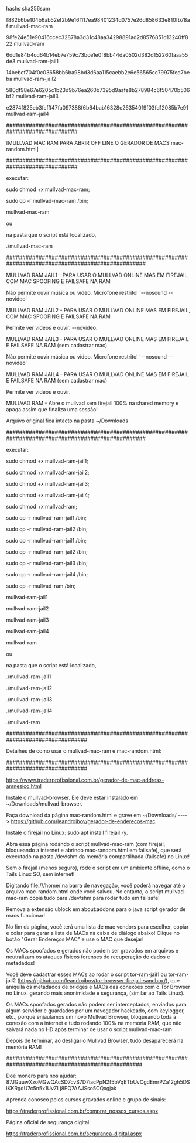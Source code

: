 hashs sha256sum

f882b6be104b6ab52ef2b9e16f117ea98401234d0757e26d858633e810fb78af  mullvad-mac-ram

98fe24e51e90416ccec32878a3d31c48aa34298891ad2d8576851d13240ff822  mullvad-ram

6dd1e84b4cd64b14eb7e759c73bce1e0f8bb44da0502d382d152260faaa55de3  mullvad-ram-jail1

14bebcf704f0c03658bb6ba98bd3d6aa115caebb2e6e56565cc79975fed7beba  mullvad-ram-jail2

580df98e67e6205c1b23d9b76ea260b7395d9aafe8b278984c6f50470b506bf2  mullvad-ram-jail3

e2874f825eb3fcfff47fa097388f6b64bab16328c263540f9f03fd12085b7e91  mullvad-ram-jail4

##############################################################################

[MULLVAD MAC RAM PARA ABRIR OFF LINE O GERADOR DE MACS mac-random.html]

##############################################################################

executar:

sudo chmod +x mullvad-mac-ram;

sudo cp -r mullvad-mac-ram /bin;

mullvad-mac-ram

ou

na pasta que o script está localizado,


./mullvad-mac-ram



###################################################################################################


MULLVAD RAM JAIL1 - PARA USAR O MULLVAD ONLINE MAS EM FIREJAIL, COM MAC SPOOFING E FAILSAFE NA RAM


Não permite ouvir música ou vídeo. Microfone restrito! '--nosound --novideo'


MULLVAD RAM JAIL2 - PARA USAR O MULLVAD ONLINE MAS EM FIREJAIL, COM MAC SPOOFING E FAILSAFE NA RAM


Permite ver vídeos e ouvir. --novideo.


MULLVAD RAM JAIL3 - PARA USAR O MULLVAD ONLINE MAS EM FIREJAIL E FAILSAFE NA RAM (sem cadastrar mac)


Não permite ouvir música ou vídeo. Microfone restrito! '--nosound --novideo'


MULLVAD RAM JAIL4 - PARA USAR O MULLVAD ONLINE MAS EM FIREJAIL E FAILSAFE NA RAM (sem cadastrar mac)


Permite ver vídeos e ouvir.


MULLVAD RAM - Abre o mullvad sem firejail 100% na shared memory e apaga assim que finaliza uma sessão!

Arquivo original fica intacto na pasta ~/Downloads


###################################################################################################


executar:


sudo chmod +x mullvad-ram-jail1;


sudo chmod +x mullvad-ram-jail2;


sudo chmod +x mullvad-ram-jail3;


sudo chmod +x mullvad-ram-jail4;


sudo chmod +x mullvad-ram;


sudo cp -r mullvad-ram-jail1 /bin;


sudo cp -r mullvad-ram-jail2 /bin;


sudo cp -r mullvad-ram-jail1 /bin;


sudo cp -r mullvad-ram-jail2 /bin;


sudo cp -r mullvad-ram-jail3 /bin;


sudo cp -r mullvad-ram-jail4 /bin;


sudo cp -r mullvad-ram /bin;


mullvad-ram-jail1


mullvad-ram-jail2


mullvad-ram-jail3


mullvad-ram-jail4


mullvad-ram


ou


na pasta que o script está localizado,


./mullvad-ram-jail1


./mullvad-ram-jail2


./mullvad-ram-jail3


./mullvad-ram-jail4


./mullvad-ram


#################################################################################


Detalhes de como usar o mullvad-mac-ram e mac-random.html:


#################################################################################


https://www.traderprofissional.com.br/gerador-de-mac-address-amnesico.html


Instale o mullvad-browser. Ele deve estar instalado em ~/Downloads/mullvad-browser.


Faça download da página mac-random.html e grave em ~/Downloads/ ----> https://github.com/leandroibov/gerador-de-enderecos-mac


Instale o firejail no Linux: sudo apt install firejail -y.


Abra essa página rodando o script mullvad-mac-ram (com firejail, bloqueando a internet e abrindo mac-random.html em failsafe), que será executado na pasta /dev/shm da memória compartilhada (failsafe) no Linux!


Sem o firejail (menos seguro), rode o script em um ambiente offline, como o Tails Linux SO, sem internet!


Digitando file:///home/ na barra de navegação, você poderá navegar até o arquivo mac-random.html onde você salvou. No entanto, o script mullvad-mac-ram copia tudo para /dev/shm para rodar tudo em failsafe!


Remova a extensão ublock em about:addons para o java script gerador de macs funcionar!



No fim da página, você terá uma lista de mac vendors para escolher, copiar e colar para gerar a lista de MACs na caixa de diálogo abaixo! Clique no botão "Gerar Endereços MAC" e use o MAC que desejar!



Os MACs spoofados e gerados não podem ser gravados em arquivos e neutralizam os ataques físicos forenses de recuperação de dados e metadados!


Você deve cadastrar esses MACs ao rodar o script tor-ram-jail1 ou tor-ram-jail2 (https://github.com/leandroibov/tor-browser-firejail-sandbox/), que aniquila os metadados de bridges e MACs das conexões com o Tor Browser no Linux, gerando mais anonimidade e segurança, (similar ao Tails Linux).


Os MACs spoofados gerados não podem ser interceptados, enviados para algum servidor e guardados por um navegador hackeado, com keylogger, etc., porque enjaulamos um novo Mullvad Browser, bloqueando toda a conexão com a internet e tudo rodando 100% na memória RAM, que não salvará nada no HD após terminar de usar o script mullvad-mac-ram



Depois de terminar, ao desligar o Mullvad Browser, tudo desaparecerá na memória RAM!



##################################################################################################

Doe monero para nos ajudar: 87JGuuwXzoMGwQAcSD7cvS7D7iacPpN2f5bVqETbUvCgdEmrPZa12gh5DSiKKRgdU7c5n5x1UvZLj8PQ7AAJSso5CQxgjak

Aprenda conosco pelos cursos gravados online e grupo de sinais:

https://traderprofissional.com.br/comprar_nossos_cursos.aspx 

Página oficial de segurança digital:

https://traderprofissional.com.br/seguranca-digital.aspx





